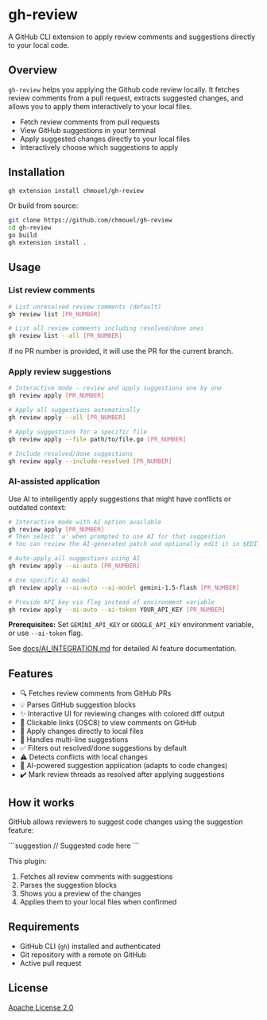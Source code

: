 # gh-review

A GitHub CLI extension to apply review comments and suggestions directly to your local code.

## Overview

`gh-review` helps you applying the Github code review locally. It fetches review
comments from a pull request, extracts suggested changes, and allows you to
apply them interactively to your local files.

- Fetch review comments from pull requests
- View GitHub suggestions in your terminal
- Apply suggested changes directly to your local files
- Interactively choose which suggestions to apply

## Installation

```bash
gh extension install chmouel/gh-review
```

Or build from source:

```bash
git clone https://github.com/chmouel/gh-review
cd gh-review
go build
gh extension install .
```

## Usage

### List review comments

```bash
# List unresolved review comments (default)
gh review list [PR_NUMBER]

# List all review comments including resolved/done ones
gh review list --all [PR_NUMBER]
```

If no PR number is provided, it will use the PR for the current branch.

### Apply review suggestions

```bash
# Interactive mode - review and apply suggestions one by one
gh review apply [PR_NUMBER]

# Apply all suggestions automatically
gh review apply --all [PR_NUMBER]

# Apply suggestions for a specific file
gh review apply --file path/to/file.go [PR_NUMBER]

# Include resolved/done suggestions
gh review apply --include-resolved [PR_NUMBER]
```

### AI-assisted application

Use AI to intelligently apply suggestions that might have conflicts or outdated context:

```bash
# Interactive mode with AI option available
gh review apply [PR_NUMBER]
# Then select 'a' when prompted to use AI for that suggestion
# You can review the AI-generated patch and optionally edit it in $EDITOR before applying

# Auto-apply all suggestions using AI
gh review apply --ai-auto [PR_NUMBER]

# Use specific AI model
gh review apply --ai-auto --ai-model gemini-1.5-flash [PR_NUMBER]

# Provide API key via flag instead of environment variable
gh review apply --ai-auto --ai-token YOUR_API_KEY [PR_NUMBER]
```

**Prerequisites:** Set `GEMINI_API_KEY` or `GOOGLE_API_KEY` environment variable, or use `--ai-token` flag.

See [docs/AI_INTEGRATION.md](docs/AI_INTEGRATION.md) for detailed AI feature documentation.

## Features

- 🔍 Fetches review comments from GitHub PRs
- 💡 Parses GitHub suggestion blocks
- ✨ Interactive UI for reviewing changes with colored diff output
- 🔗 Clickable links (OSC8) to view comments on GitHub
- 🎯 Apply changes directly to local files
- 🔄 Handles multi-line suggestions
- ✅ Filters out resolved/done suggestions by default
- ⚠️  Detects conflicts with local changes
- 🤖 AI-powered suggestion application (adapts to code changes)
- ✔️  Mark review threads as resolved after applying suggestions

## How it works

GitHub allows reviewers to suggest code changes using the suggestion feature:

\`\`\`suggestion
// Suggested code here
\`\`\`

This plugin:

1. Fetches all review comments with suggestions
2. Parses the suggestion blocks
3. Shows you a preview of the changes
4. Applies them to your local files when confirmed

## Requirements

- GitHub CLI (`gh`) installed and authenticated
- Git repository with a remote on GitHub
- Active pull request

## License

[Apache License 2.0](./LICENSE)
